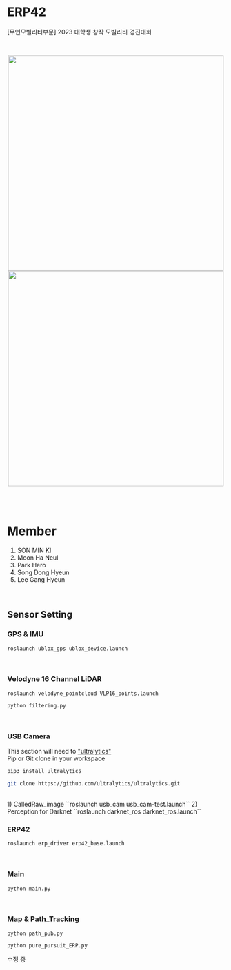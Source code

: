 # ERP42
[무인모빌리티부문] 2023 대학생 창작 모빌리티 경진대회

<br/>
<p align="center" width="100%">
<img src=https://github.com/Team-Mutagenesis/ERP42/assets/82595288/6d1a9a84-d673-45ec-863f-3edfbaecf406 width="500" height="500"/>

<img src=https://github.com/Team-Mutagenesis/ERP42/assets/82595288/afc5b37d-898e-43ff-819d-2953737c6356 width="500" height="500" />
</p>

<br/>
<br/>

# Member
1. SON MIN KI
2. Moon Ha Neul
3. Park Hero
4. Song Dong Hyeun
5. Lee Gang Hyeun
   
<br/>

## Sensor Setting
### GPS & IMU

``roslaunch ublox_gps ublox_device.launch``

<br/>

### Velodyne 16 Channel LiDAR

``roslaunch velodyne_pointcloud VLP16_points.launch``

``python filtering.py``

<br/>

### USB Camera
This section will need to  ["ultralytics"](https://github.com/ultralytics/ultralytics) <br/>
Pip or Git clone in your workspace
```bash
pip3 install ultralytics
```
```bash
git clone https://github.com/ultralytics/ultralytics.git
```
<br/>
1) CalledRaw_image 
``roslaunch usb_cam usb_cam-test.launch``
2) Perception for Darknet
``roslaunch darknet_ros darknet_ros.launch``

<br/>

### ERP42        
  
``roslaunch erp_driver erp42_base.launch``     

<br/>
 
### Main

``python main.py``

<br/>
 
### Map & Path_Tracking

``python path_pub.py``

``python pure_pursuit_ERP.py``

수정 중
